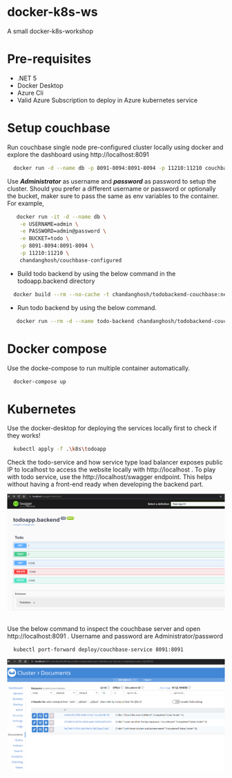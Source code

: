 # docker-k8s-ws
A small docker-k8s-workshop

# Pre-requisites
- .NET 5
- Docker Desktop
- Azure Cli
- Valid Azure Subscription to deploy in Azure kubernetes service

# Setup couchbase
 Run couchbase single node pre-configured cluster locally using docker and explore the dashboard using http://localhost:8091
 ```sh
   docker run -d --name db -p 8091-8094:8091-8094 -p 11210:11210 couchbase-configured:latest
 ```
 Use ***Administrator*** as username and ***password*** as password to setup the cluster. Should you prefer a different username or password or optionally the bucket, maker sure to pass the same as env variables to the container. For example,
```sh
   docker run -it -d --name db \
    -e USERNAME=admin \
    -e PASSWORD=admin@password \
    -e BUCKET=todo \
    -p 8091-8094:8091-8094 \
    -p 11210:11210 \
    chandanghosh/couchbase-configured
 ```

 - Build todo backend by using the below command in the todoapp.backend directory
 ```sh
   docker build --rm --no-cache -t chandanghosh/todobackend-couchbase:net5 .
 ```

 - Run todo backend by using the below command.
 ```sh
    docker run --rm -d --name todo-backend chandanghosh/todobackend-couchbase:net5
 ```

# Docker compose
Use the docke-compose to run multiple container automatically.

```sh
  docker-compose up
```

# Kubernetes
Use the docker-desktop for deploying the services locally first to check if they works!

```sh
  kubectl apply -f .\k8s\todoapp
```

Check the todo-service and how service type load balancer exposes public IP to localhost to access the website locally with http://localhost . To play with todo service, use the http://localhost/swagger endpoint. This helps without having a front-end ready when developing the backend part.

![swagger-ui](https://github.com/ChandanGhosh/docker-k8s-ws/raw/2-k8s/swagger.PNG "Swagger")
&nbsp;

Use the below command to inspect the couchbase server and open http://localhost:8091 . Username and password are Administrator/password

```sh
  kubectl port-forward deploy/couchbase-service 8091:8091
```
![couchbase-documents](https://github.com/ChandanGhosh/docker-k8s-ws/raw/2-k8s/couchbase.PNG "Couchbase dashboard")
&nbsp;

